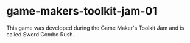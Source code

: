 # game-makers-toolkit-jam-01
This game was developed during the Game Maker's Toolkit Jam and is called Sword Combo Rush.
